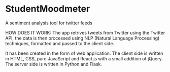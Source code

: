 # StudentMoodmeter
A sentiment analysis tool for twitter feeds

HOW DOES IT WORK:
The app retrives tweets from Twitter using the Twitter API, the data is then processed using NLP (Natural Language Processing) techniques, formatted and passed to the client side.

It has been created in the form of web application.
The client side is written in HTML, CSS, pure JavaScript and React js with a small addition of jQuery.
The server side is written in Python and Flask.
